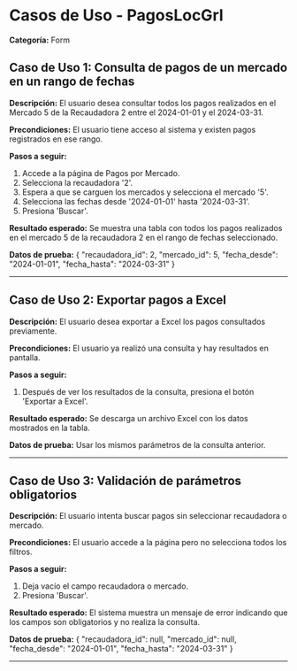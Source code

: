 # Casos de Uso - PagosLocGrl

**Categoría:** Form

## Caso de Uso 1: Consulta de pagos de un mercado en un rango de fechas

**Descripción:** El usuario desea consultar todos los pagos realizados en el Mercado 5 de la Recaudadora 2 entre el 2024-01-01 y el 2024-03-31.

**Precondiciones:**
El usuario tiene acceso al sistema y existen pagos registrados en ese rango.

**Pasos a seguir:**
1. Accede a la página de Pagos por Mercado.
2. Selecciona la recaudadora '2'.
3. Espera a que se carguen los mercados y selecciona el mercado '5'.
4. Selecciona las fechas desde '2024-01-01' hasta '2024-03-31'.
5. Presiona 'Buscar'.

**Resultado esperado:**
Se muestra una tabla con todos los pagos realizados en el mercado 5 de la recaudadora 2 en el rango de fechas seleccionado.

**Datos de prueba:**
{ "recaudadora_id": 2, "mercado_id": 5, "fecha_desde": "2024-01-01", "fecha_hasta": "2024-03-31" }

---

## Caso de Uso 2: Exportar pagos a Excel

**Descripción:** El usuario desea exportar a Excel los pagos consultados previamente.

**Precondiciones:**
El usuario ya realizó una consulta y hay resultados en pantalla.

**Pasos a seguir:**
1. Después de ver los resultados de la consulta, presiona el botón 'Exportar a Excel'.

**Resultado esperado:**
Se descarga un archivo Excel con los datos mostrados en la tabla.

**Datos de prueba:**
Usar los mismos parámetros de la consulta anterior.

---

## Caso de Uso 3: Validación de parámetros obligatorios

**Descripción:** El usuario intenta buscar pagos sin seleccionar recaudadora o mercado.

**Precondiciones:**
El usuario accede a la página pero no selecciona todos los filtros.

**Pasos a seguir:**
1. Deja vacío el campo recaudadora o mercado.
2. Presiona 'Buscar'.

**Resultado esperado:**
El sistema muestra un mensaje de error indicando que los campos son obligatorios y no realiza la consulta.

**Datos de prueba:**
{ "recaudadora_id": null, "mercado_id": null, "fecha_desde": "2024-01-01", "fecha_hasta": "2024-03-31" }

---

